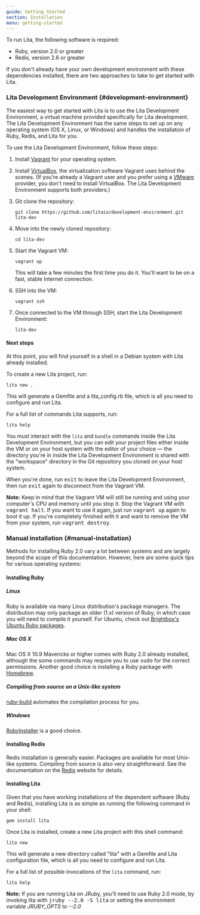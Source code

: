 ```yaml
---
guide: Getting Started
section: Installation
menu: getting-started
---
```


To run Lita, the following software is required:

* Ruby, version 2.0 or greater
* Redis, version 2.6 or greater

If you don't already have your own development environment with these dependencies installed, there are two approaches to take to get started with Lita.

### Lita Development Environment {#development-environment}

The easiest way to get started with Lita is to use the Lita Development Environment, a virtual machine provided specifically for Lita development. The Lita Development Environment has the same steps to set up on any operating system (OS X, Linux, or Windows) and handles the installation of Ruby, Redis, and Lita for you.

To use the Lita Development Environment, follow these steps:

1.  Install [Vagrant](https://www.vagrantup.com/) for your operating system.

1.  Install [VirtualBox](https://www.virtualbox.org/), the virtualization software Vagrant uses behind the scenes. (If you're already a Vagrant user and you prefer using a [VMware](http://www.vmware.com/) provider, you don't need to install VirtualBox. The Lita Development Environment supports both providers.)

1.  Git clone the repository:

    ~~~
    git clone https://github.com/litaio/development-environment.git lita-dev
    ~~~

1.  Move into the newly cloned repository:

    ~~~
    cd lita-dev
    ~~~

1.  Start the Vagrant VM:

    ~~~
    vagrant up
    ~~~

    This will take a few minutes the first time you do it. You'll want to be on a fast, stable Internet connection.

1.  SSH into the VM:

    ~~~
    vagrant ssh
    ~~~

1.  Once connected to the VM through SSH, start the Lita Development Environment:

    ~~~
    lita-dev
    ~~~

#### Next steps

At this point, you will find yourself in a shell in a Debian system with Lita already installed.

To create a new Lita project, run:

~~~
lita new .
~~~

This will generate a Gemfile and a lita_config.rb file, which is all you need to configure and run Lita.

For a full list of commands Lita supports, run:

~~~
lita help
~~~

You must interact with the `lita` and `bundle` commands inside the Lita Development Environment, but you can edit your project files either inside the VM or on your host system with the editor of your choice &mdash; the directory you're in inside the Lita Development Environment is shared with the "workspace" directory in the Git repository you cloned on your host system.

When you're done, run <kbd>exit</kbd> to leave the Lita Development Environment, then run <kbd>exit</kbd> again to disconnect from the Vagrant VM.

<div class="alert alert-info">
  <strong>Note:</strong>
  Keep in mind that the Vagrant VM will still be running and using your computer's CPU and memory until you stop it. Stop the Vagrant VM with <kbd>vagrant halt</kbd>. If you want to use it again, just run <kbd>vagrant up</kbd> again to boot it up. If you're completely finished with it and want to remove the VM from your system, run <kbd>vagrant destroy</kbd>.
</div>

### Manual installation {#manual-installation}

Methods for installing Ruby 2.0 vary a lot between systems and are largely beyond the scope of this documentation. However, here are some quick tips for various operating systems:

#### Installing Ruby

##### Linux

Ruby is available via many Linux distribution's package managers. The distribution may only package an older (1.x) version of Ruby, in which case you will need to compile it yourself. For Ubuntu, check out [Brightbox's Ubuntu Ruby packages](http://brightbox.com/docs/ruby/ubuntu/).

##### Mac OS X

Mac OS X 10.9 Mavericks or higher comes with Ruby 2.0 already installed, although the some commands may require you to use <kbd>sudo</kbd> for the correct permissions. Another good choice is installing a Ruby package with [Homebrew](http://brew.sh/).

##### Compiling from source on a Unix-like system

[ruby-build](https://github.com/sstephenson/ruby-build) automates the compilation process for you.

##### Windows

[RubyInstaller](http://rubyinstaller.org/) is a good choice.

#### Installing Redis

Redis installation is generally easier. Packages are available for most Unix-like systems. Compiling from source is also very straightforward. See the documentation on the [Redis](http://redis.io/) website for details.

#### Installing Lita

Given that you have working installations of the dependent software (Ruby and Redis), installing Lita is as simple as running the following command in your shell:

~~~
gem install lita
~~~

Once Lita is installed, create a new Lita project with this shell command:

~~~
lita new
~~~

This will generate a new directory called "lita" with a Gemfile and Lita configuration file, which is all you need to configure and run Lita.

For a full list of possible invocations of the `lita` command, run:

~~~
lita help
~~~

<div class="alert alert-info">
  <strong>Note:</strong>
  If you are running Lita on JRuby, you'll need to use Ruby 2.0 mode, by invoking lita with <kbd>jruby --2.0 -S lita</kbd> or setting the environment variable <var>JRUBY_OPTS</var> to <var>--2.0</var>

